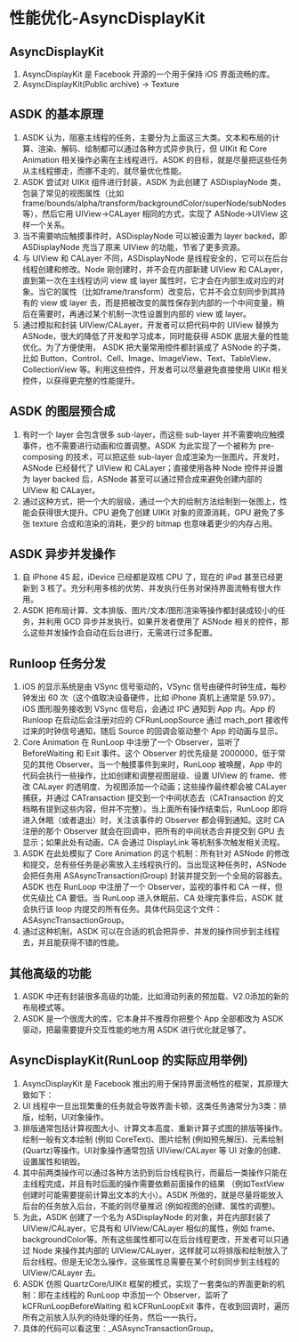 # 性能优化-AsyncDisplayKit

## AsyncDisplayKit

1. AsyncDisplayKit 是 Facebook 开源的一个用于保持 iOS 界面流畅的库。
2. AsyncDisplayKit(Public archive) -> Texture

## ASDK 的基本原理

1. ASDK 认为，阻塞主线程的任务，主要分为上面这三大类。文本和布局的计算、渲染、解码、绘制都可以通过各种方式异步执行，但 UIKit 和 Core Animation 相关操作必需在主线程进行。ASDK 的目标，就是尽量把这些任务从主线程挪走，而挪不走的，就尽量优化性能。
2. ASDK 尝试对 UIKit 组件进行封装，ASDK 为此创建了 ASDisplayNode 类，包装了常见的视图属性（比如 frame/bounds/alpha/transform/backgroundColor/superNode/subNodes 等），然后它用 UIView->CALayer 相同的方式，实现了 ASNode->UIView 这样一个关系。
3. 当不需要响应触摸事件时，ASDisplayNode 可以被设置为 layer backed，即 ASDisplayNode 充当了原来 UIView 的功能，节省了更多资源。
4. 与 UIView 和 CALayer 不同，ASDisplayNode 是线程安全的，它可以在后台线程创建和修改。Node 刚创建时，并不会在内部新建 UIView 和 CALayer，直到第一次在主线程访问 view 或 layer 属性时，它才会在内部生成对应的对象。当它的属性（比如frame/transform）改变后，它并不会立刻同步到其持有的 view 或 layer 去，而是把被改变的属性保存到内部的一个中间变量，稍后在需要时，再通过某个机制一次性设置到内部的 view 或 layer。
5. 通过模拟和封装 UIView/CALayer，开发者可以把代码中的 UIView 替换为 ASNode，很大的降低了开发和学习成本，同时能获得 ASDK 底层大量的性能优化。为了方便使用， ASDK 把大量常用控件都封装成了 ASNode 的子类，比如 Button、Control、Cell、Image、ImageView、Text、TableView、CollectionView 等。利用这些控件，开发者可以尽量避免直接使用 UIKit 相关控件，以获得更完整的性能提升。

## ASDK 的图层预合成

1. 有时一个 layer 会包含很多 sub-layer，而这些 sub-layer 并不需要响应触摸事件，也不需要进行动画和位置调整。ASDK 为此实现了一个被称为 pre-composing 的技术，可以把这些 sub-layer 合成渲染为一张图片。开发时，ASNode 已经替代了 UIView 和 CALayer；直接使用各种 Node 控件并设置为 layer backed 后，ASNode 甚至可以通过预合成来避免创建内部的 UIView 和 CALayer。
2. 通过这种方式，把一个大的层级，通过一个大的绘制方法绘制到一张图上，性能会获得很大提升。CPU 避免了创建 UIKit 对象的资源消耗，GPU 避免了多张 texture 合成和渲染的消耗，更少的 bitmap 也意味着更少的内存占用。

## ASDK 异步并发操作

1. 自 iPhone 4S 起，iDevice 已经都是双核 CPU 了，现在的 iPad 甚至已经更新到 3 核了。充分利用多核的优势、并发执行任务对保持界面流畅有很大作用。
2. ASDK 把布局计算、文本排版、图片/文本/图形渲染等操作都封装成较小的任务，并利用 GCD 异步并发执行。如果开发者使用了 ASNode 相关的控件，那么这些并发操作会自动在后台进行，无需进行过多配置。

## Runloop 任务分发

1. iOS 的显示系统是由 VSync 信号驱动的，VSync 信号由硬件时钟生成，每秒钟发出 60 次（这个值取决设备硬件，比如 iPhone 真机上通常是 59.97）。iOS 图形服务接收到 VSync 信号后，会通过 IPC 通知到 App 内。App 的 Runloop 在启动后会注册对应的 CFRunLoopSource 通过 mach_port 接收传过来的时钟信号通知，随后 Source 的回调会驱动整个 App 的动画与显示。
2. Core Animation 在 RunLoop 中注册了一个 Observer，监听了 BeforeWaiting 和 Exit 事件。这个 Observer 的优先级是 2000000，低于常见的其他 Observer。当一个触摸事件到来时，RunLoop 被唤醒，App 中的代码会执行一些操作，比如创建和调整视图层级、设置 UIView 的 frame、修改 CALayer 的透明度、为视图添加一个动画；这些操作最终都会被 CALayer 捕获，并通过 CATransaction 提交到一个中间状态去（CATransaction 的文档略有提到这些内容，但并不完整）。当上面所有操作结束后，RunLoop 即将进入休眠（或者退出）时，关注该事件的 Observer 都会得到通知。这时 CA 注册的那个 Observer 就会在回调中，把所有的中间状态合并提交到 GPU 去显示；如果此处有动画，CA 会通过 DisplayLink 等机制多次触发相关流程。
3. ASDK 在此处模拟了 Core Animation 的这个机制：所有针对 ASNode 的修改和提交，总有些任务是必需放入主线程执行的。当出现这种任务时，ASNode 会把任务用 ASAsyncTransaction(Group) 封装并提交到一个全局的容器去。ASDK 也在 RunLoop 中注册了一个 Observer，监视的事件和 CA 一样，但优先级比 CA 要低。当 RunLoop 进入休眠前、CA 处理完事件后，ASDK 就会执行该 loop 内提交的所有任务。具体代码见这个文件：ASAsyncTransactionGroup。
4. 通过这种机制，ASDK 可以在合适的机会把异步、并发的操作同步到主线程去，并且能获得不错的性能。

## 其他高级的功能

1. ASDK 中还有封装很多高级的功能，比如滑动列表的预加载、V2.0添加的新的布局模式等。
2. ASDK 是一个很庞大的库，它本身并不推荐你把整个 App 全部都改为 ASDK 驱动，把最需要提升交互性能的地方用 ASDK 进行优化就足够了。

## AsyncDisplayKit(RunLoop 的实际应用举例)

1. AsyncDisplayKit 是 Facebook 推出的用于保持界面流畅性的框架，其原理大致如下：
2. UI 线程中一旦出现繁重的任务就会导致界面卡顿，这类任务通常分为3类：排版，绘制，UI对象操作。
3. 排版通常包括计算视图大小、计算文本高度、重新计算子式图的排版等操作。绘制一般有文本绘制 (例如 CoreText)、图片绘制 (例如预先解压)、元素绘制 (Quartz)等操作。UI对象操作通常包括 UIView/CALayer 等 UI 对象的创建、设置属性和销毁。
4. 其中前两类操作可以通过各种方法扔到后台线程执行，而最后一类操作只能在主线程完成，并且有时后面的操作需要依赖前面操作的结果 （例如TextView创建时可能需要提前计算出文本的大小）。ASDK 所做的，就是尽量将能放入后台的任务放入后台，不能的则尽量推迟 (例如视图的创建、属性的调整)。
5. 为此，ASDK 创建了一个名为 ASDisplayNode 的对象，并在内部封装了 UIView/CALayer，它具有和 UIView/CALayer 相似的属性，例如 frame、backgroundColor等。所有这些属性都可以在后台线程更改，开发者可以只通过 Node 来操作其内部的 UIView/CALayer，这样就可以将排版和绘制放入了后台线程。但是无论怎么操作，这些属性总需要在某个时刻同步到主线程的 UIView/CALayer 去。
6. ASDK 仿照 QuartzCore/UIKit 框架的模式，实现了一套类似的界面更新的机制：即在主线程的 RunLoop 中添加一个 Observer，监听了 kCFRunLoopBeforeWaiting 和 kCFRunLoopExit 事件，在收到回调时，遍历所有之前放入队列的待处理的任务，然后一一执行。
7. 具体的代码可以看这里：_ASAsyncTransactionGroup。